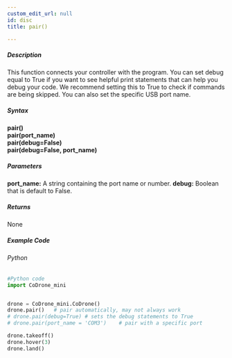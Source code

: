 ```yaml
---
custom_edit_url: null
id: disc
title: pair()

---
```


##### Description
This function connects your controller with the program. You can set debug equal to True if you want to see helpful print statements that can help you debug your code. We recommend setting this to True to check if commands are being skipped. You can also set the specific USB port name.

##### Syntax
**pair()**  <br/>
**pair(port_name)** <br/>
**pair(debug=False)** <br/>
**pair(debug=False, port_name)**

##### Parameters
**port_name:** A string containing the port name or number.
**debug:** Boolean that is default to False. 

##### Returns

None

##### Example Code
###### Python
```python
#Python code
import CoDrone_mini


drone = CoDrone_mini.CoDrone()
drone.pair()   # pair automatically, may not always work
# drone.pair(debug=True) # sets the debug statements to True
# drone.pair(port_name = 'COM3')    # pair with a specific port

drone.takeoff()
drone.hover(3)
drone.land()


```
